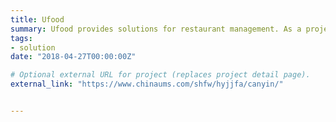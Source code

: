 ```yaml
---
title: Ufood
summary: Ufood provides solutions for restaurant management. As a project manager, I supervised 10 employees and managed the accounts of over 1000 different vendors. We designed applications for PC, tablet, and POS terminal, website for restaurant management, in addition to creating customized WeChat accounts for vendors and customers to facilitate reservations, ordering, and payments.
tags:
- solution
date: "2018-04-27T00:00:00Z"

# Optional external URL for project (replaces project detail page).
external_link: "https://www.chinaums.com/shfw/hyjjfa/canyin/"


---
```


